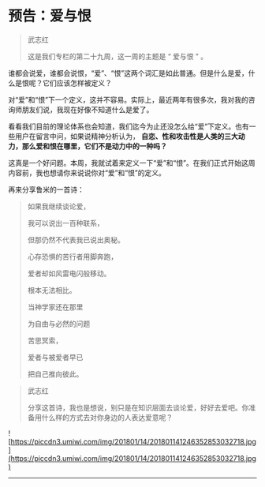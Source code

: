 # 预告：爱与恨

> 武志红
> 
> 这是我们专栏的第二十九周，这一周的主题是 “ 爱与恨 ” 。

谁都会说爱，谁都会说恨，“爱”、“恨”这两个词汇是如此普通。但是什么是爱，什么是恨呢？它们应该怎样被定义？

对“爱”和“恨”下一个定义，这并不容易。实际上，最近两年有很多次，我对我的咨询师朋友们说，我现在好像不知道什么是爱了。

看看我们目前的理论体系也会知道，我们迄今为止还没怎么给“爱”下定义。也有一些用户在留言中问，如果说精神分析认为， **自恋、性和攻击性是人类的三大动力，那么爱和恨在哪里，它们不是动力中的一种吗？**

这真是一个好问题。本周，我就试着来定义一下“爱”和“恨”。在我们正式开始这周内容前，我也想请你来说说你对“爱”和“恨”的定义。

再来分享鲁米的一首诗：

> 如果我继续谈论爱，
> 
> 我可以说出一百种联系，
> 
> 但那仍然不代表我已说出奥秘。
> 
> 心存恐惧的苦行者用脚奔跑，
> 
> 爱者却如风雷电闪般移动。
> 
> 根本无法相比。
> 
> 当神学家还在那里
> 
> 为自由与必然的问题
> 
> 苦思冥索，
> 
> 爱者与被爱者早已
> 
> 把自己推向彼此。

> 武志红
> 
> 分享这首诗，我也是想说，别只是在知识层面去谈论爱，好好去爱吧。你准备用什么样的方式去对你身边的人表达爱意呢？

![https://piccdn3.umiwi.com/img/201801/14/201801141246352853032718.jpg](https://piccdn3.umiwi.com/img/201801/14/201801141246352853032718.jpg)

---
